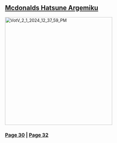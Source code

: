 ## [Mcdonalds Hatsune Argemiku](https://discord.com/channels/512287844258021376/1132040858343059638/1202685311940038716)
<img width="356" alt="VotV_2_1_2024_12_37_59_PM" src="https://github.com/SleepDeprivedGaming/voicesoftheprinter/assets/155120018/05b73923-440f-4b41-99df-904f10f5d903">






### [Page 30](https://github.com/madrod228/voicesoftheprinter/blob/main/Page%2030.md)  | [Page 32](https://github.com/madrod228/voicesoftheprinter/blob/main/Page%2032.md)
